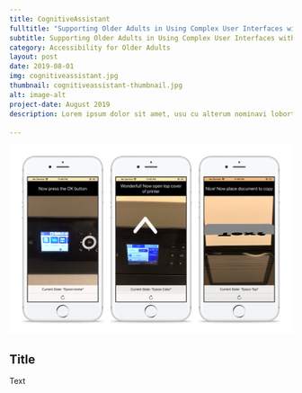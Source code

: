 ```yaml
---
title: CognitiveAssistant
fulltitle: "Supporting Older Adults in Using Complex User Interfaces with Augmented Reality"
subtitle: Supporting Older Adults in Using Complex User Interfaces with Augmented Reality
category: Accessibility for Older Adults
layout: post
date: 2019-08-01
img: cognitiveassistant.jpg
thumbnail: cognitiveassistant-thumbnail.jpg
alt: image-alt
project-date: August 2019
description: Lorem ipsum dolor sit amet, usu cu alterum nominavi lobortis. At duo novum diceret. Tantas apeirian vix et, usu sanctus postulant inciderint ut, populo diceret necessitatibus in vim. Cu eum dicam feugiat noluisse.

---
```


<img src="/img/portfolio/CognitiveAssistant.jpg" class="img-responsive img-centered" alt="">

## Title

Text